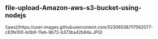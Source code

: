 <h2>file-upload-Amazon-aws-s3-bucket-using-nodejs</h2>
![aws](https://user-images.githubusercontent.com/52306538/117562077-c83fe100-b0b9-11eb-9b72-b373ba42b84a.JPG)
